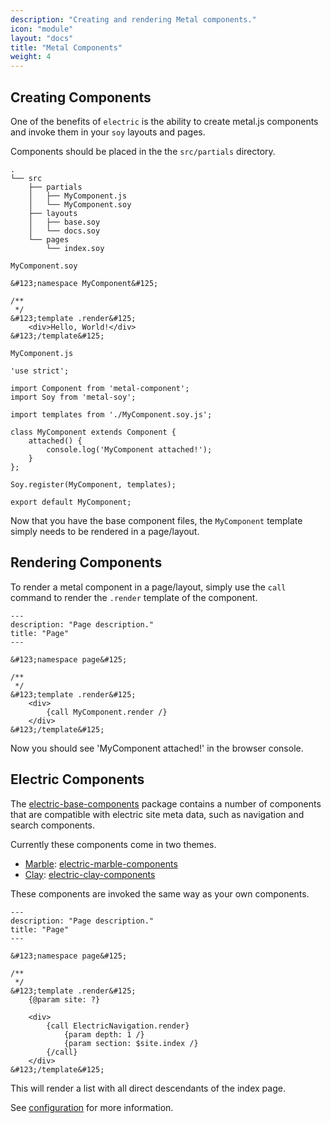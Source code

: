 ```yaml
---
description: "Creating and rendering Metal components."
icon: "module"
layout: "docs"
title: "Metal Components"
weight: 4
---
```


<article id="creating">

## Creating Components

One of the benefits of `electric` is the ability to create metal.js components
and invoke them in your `soy` layouts and pages.

Components should be placed in the the `src/partials` directory.

```text/javascript
.
└── src
    ├── partials
    │   ├── MyComponent.js
    │   └── MyComponent.soy
    ├── layouts
    │   ├── base.soy
    │   └── docs.soy
    └── pages
        └── index.soy
```

`MyComponent.soy`

```text/x-soy
&#123;namespace MyComponent&#125;

/**
 */
&#123;template .render&#125;
	<div>Hello, World!</div>
&#123;/template&#125;
```

`MyComponent.js`

```text/javascript
'use strict';

import Component from 'metal-component';
import Soy from 'metal-soy';

import templates from './MyComponent.soy.js';

class MyComponent extends Component {
	attached() {
		console.log('MyComponent attached!');
	}
};

Soy.register(MyComponent, templates);

export default MyComponent;
```

Now that you have the base component files, the `MyComponent` template simply
needs to be rendered in a page/layout.

</article>

<article id="rendering">

## Rendering Components

To render a metal component in a page/layout, simply use the `call` command to
render the `.render` template of the component.

```text/x-soy
---
description: "Page description."
title: "Page"
---

&#123;namespace page&#125;

/**
 */
&#123;template .render&#125;
	<div>
		{call MyComponent.render /}
	</div>
&#123;/template&#125;
```

Now you should see 'MyComponent attached!' in the browser console.

</article>

<article id="electric_components">

## Electric Components

The [electric-base-components](https://github.com/electricjs/electric/tree/master/packages/electric-base-components)
package contains a number of components that are compatible with electric site meta
data, such as navigation and search components.

Currently these components come in two themes.

- [Marble](https://marblecss.com/): [electric-marble-components](https://github.com/electricjs/electric/tree/master/packages/electric-marble-components)
- [Clay](https://claycss.com/): [electric-clay-components](https://github.com/electricjs/electric/tree/master/packages/electric-clay-components)

These components are invoked the same way as your own components.

```text/x-soy
---
description: "Page description."
title: "Page"
---

&#123;namespace page&#125;

/**
 */
&#123;template .render&#125;
    {@param site: ?}

	<div>
		{call ElectricNavigation.render}
			{param depth: 1 /}
			{param section: $site.index /}
		{/call}
	</div>
&#123;/template&#125;
```

This will render a list with all direct descendants of the index page.

See [configuration](/docs/configuration#options) for more information.

</article>
